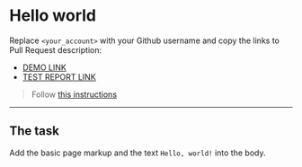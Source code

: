 # Hello world
Replace `<your_account>` with your Github username and copy the links to Pull Request description:
- [DEMO LINK](https://petroif.github.io/layout_hello-world/)
- [TEST REPORT LINK](https://petroif.github.io/layout_hello-world/report/html_report/)

> Follow [this instructions](https://mate-academy.github.io/layout_task-guideline/#how-to-solve-the-layout-tasks-on-github)
___

## The task
Add the basic page markup and the text `Hello, world!` into the body.

